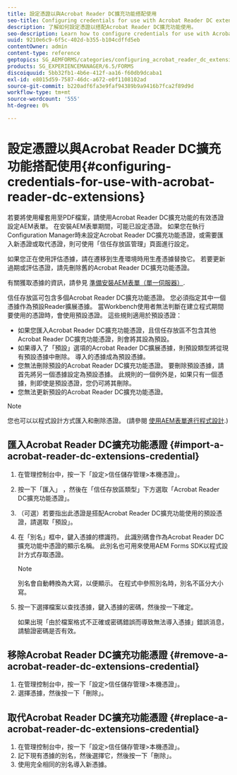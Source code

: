 ```yaml
---
title: 設定憑證以與Acrobat Reader DC擴充功能搭配使用
seo-title: Configuring credentials for use with Acrobat Reader DC extensions
description: 了解如何設定憑證以搭配Acrobat Reader DC擴充功能使用。
seo-description: Learn how to configure credentials for use with Acrobat Reader DC extensions.
uuid: 9210e6c9-6f5c-402d-b355-b104cdffd5eb
contentOwner: admin
content-type: reference
geptopics: SG_AEMFORMS/categories/configuring_acrobat_reader_dc_extensions
products: SG_EXPERIENCEMANAGER/6.5/FORMS
discoiquuid: 5bb32fb1-4b6e-412f-aa16-f60db9dcaba1
exl-id: e8015d59-7587-46dc-a672-e0f1108102ad
source-git-commit: b220adf6fa3e9faf94389b9a9416b7fca2f89d9d
workflow-type: tm+mt
source-wordcount: '555'
ht-degree: 0%

---
```


# 設定憑證以與Acrobat Reader DC擴充功能搭配使用{#configuring-credentials-for-use-with-acrobat-reader-dc-extensions}

若要將使用權套用至PDF檔案，請使用Acrobat Reader DC擴充功能的有效憑證設定AEM表單。 在安裝AEM表單期間，可能已設定憑證。 如果您在執行Configuration Manager時未設定Acrobat Reader DC擴充功能憑證，或需要匯入新憑證或取代憑證，則可使用「信任存放區管理」頁面進行設定。

如果您正在使用評估憑據，請在遷移到生產環境時用生產憑據替換它。 若要更新過期或評估憑證，請先刪除舊的Acrobat Reader DC擴充功能憑證。

有關獲取憑據的資訊，請參見 [準備安裝AEM表單（單一伺服器）](https://www.adobe.com/go/learn_aemforms_prepareInstallsingle_63).

信任存放區可包含多個Acrobat Reader DC擴充功能憑證。 您必須指定其中一個憑據作為預設Reader擴展憑據。 當Workbench使用者無法判斷在建立程式期間要使用的憑證時，會使用預設憑證。 這些規則適用於預設憑證：

* 如果您匯入Acrobat Reader DC擴充功能憑證，且信任存放區不包含其他Acrobat Reader DC擴充功能憑證，則會將其設為預設。
* 如果導入了「預設」選項的Acrobat Reader DC擴展憑據，則預設類型將從現有預設憑據中刪除。 導入的憑據成為預設憑據。
* 您無法刪除預設的Acrobat Reader DC擴充功能憑證。 要刪除預設憑據，請首先將另一個憑據設定為預設憑據。 此規則的一個例外是，如果只有一個憑據，則即使是預設憑證，您仍可將其刪除。
* 您無法更新預設的Acrobat Reader DC擴充功能憑證。

>[!NOTE]
>
>您也可以以程式設計方式匯入和刪除憑證。 (請參閱 [使用AEM表單進行程式設計](https://www.adobe.com/go/learn_aemforms_programming_63).)

## 匯入Acrobat Reader DC擴充功能憑證 {#import-a-acrobat-reader-dc-extensions-credential}

1. 在管理控制台中，按一下「設定>信任儲存管理>本機憑證」。
1. 按一下「匯入」 ，然後在「信任存放區類型」下方選取「Acrobat Reader DC擴充功能憑證」。
1. （可選）若要指出此憑證是搭配Acrobat Reader DC擴充功能使用的預設憑證，請選取「預設」。
1. 在「別名」框中，鍵入憑據的標識符。 此識別碼會作為Acrobat Reader DC擴充功能中憑證的顯示名稱。 此別名也可用來使用AEM Forms SDK以程式設計方式存取憑證。

   >[!NOTE]
   >
   >別名會自動轉換為大寫，以便顯示。 在程式中參照別名時，別名不區分大小寫。

1. 按一下選擇檔案以查找憑據，鍵入憑據的密碼，然後按一下確定。

   如果出現「由於檔案格式不正確或密碼錯誤而導致無法導入憑據」錯誤消息，請驗證密碼是否有效。

## 移除Acrobat Reader DC擴充功能憑證 {#remove-a-acrobat-reader-dc-extensions-credential}

1. 在管理控制台中，按一下「設定>信任儲存管理>本機憑證」。
1. 選擇憑據，然後按一下「刪除」。

## 取代Acrobat Reader DC擴充功能憑證 {#replace-a-acrobat-reader-dc-extensions-credential}

1. 在管理控制台中，按一下「設定>信任儲存管理>本機憑證」。
1. 記下現有憑據的別名，然後選擇它，然後按一下「刪除」。
1. 使用完全相同的別名導入新憑據。
